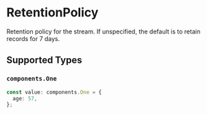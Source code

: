 # RetentionPolicy

Retention policy for the stream.
If unspecified, the default is to retain records for 7 days.


## Supported Types

### `components.One`

```typescript
const value: components.One = {
  age: 57,
};
```

